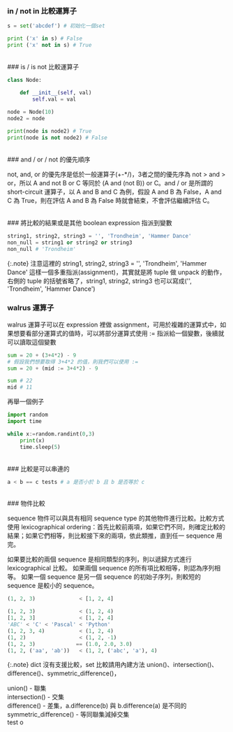 ### in / not in 比較運算子

```python
s = set('abcdef') # 初始化一個set

print ('x' in s) # False
print ('x' not in s) # True

```
<br/>
### is / is not 比較運算子

```python
class Node:

    def __init__(self, val)
        self.val = val
		
node = Node(10)
node2 = node

print(node is node2) # True
print(node is not node2) # False

```
<br/>
### and / or / not 的優先順序

not, and, or 的優先序是低於一般運算子(+-*/)，3者之間的優先序為 not > and > or，所以 A and not B or C 等同於 (A and (not B)) or C。and / or 是所謂的 short-circuit 運算子，以 A and B and C 為例，假設 A and B 為 False，A and C 為 True，則在評估 A and B 為 False 時就會結束，不會評估繼續評估 C。

<br/>
### 將比較的結果或是其他 boolean expression 指派到變數

```python
string1, string2, string3 = '', 'Trondheim', 'Hammer Dance'
non_null = string1 or string2 or string3
non_null # 'Trondheim'
```

{:.note}
注意這裡的 string1, string2, string3 = '', 'Trondheim', 'Hammer Dance' 這樣一個多重指派(assignment)，其實就是將 tuple 做 unpack 的動作，右側的 tuple 的括號省略了，string1, string2, string3 也可以寫成('', 'Trondheim', 'Hammer Dance')

### walrus 運算子

walrus 運算子可以在 expression 裡做 assignment，可用於複雜的運算式中，如果想要看部分運算式的值時，可以將部分運算式使用 := 指派給一個變數，後續就可以讀取這個變數

```python
sum = 20 + (3+4*2) - 9
# 假設我們想要取得 3+4*2 的值，則我們可以使用 :=
sum = 20 + (mid := 3+4*2) - 9 

sum # 22
mid # 11
```

再舉一個例子
```python
import random
import time

while x:=random.randint(0,3)
    print(x)
    time.sleep(5)
```
<br/>
### 比較是可以串連的

```python
a < b == c tests # a 是否小於 b 且 b 是否等於 c
```
<br/>
### 物件比較

sequence 物件可以與具有相同 sequence type 的其他物件進行比較。比較方式使用 lexicographical ordering：首先比較前兩項，如果它們不同，則確定比較的結果；如果它們相等，則比較接下來的兩項，依此類推，直到任一 sequence 用完。

如果要比較的兩個 sequence 是相同類型的序列，則以遞歸方式進行 lexicographical 比較。
如果兩個 sequence 的所有項比較相等，則認為序列相等。
如果一個 sequence 是另一個 sequence 的初始子序列，則較短的 sequence 是較小的 sequence。

```python
(1, 2, 3)              < [1, 2, 4]

(1, 2, 3)              < (1, 2, 4)
[1, 2, 3]              < [1, 2, 4]
'ABC' < 'C' < 'Pascal' < 'Python'
(1, 2, 3, 4)           < (1, 2, 4) 
(1, 2)                 < (1, 2, -1) 
(1, 2, 3)             == (1.0, 2.0, 3.0)
(1, 2, ('aa', 'ab'))   < (1, 2, ('abc', 'a'), 4)
```

{:.note}
dict 沒有支援比較，set 比較請用內建方法 union()、intersection()、difference()、symmetric_difference()，

union() - 聯集  
intersection() - 交集  
difference() - 差集，a.difference(b) 與 b.difference(a) 是不同的  
symmetric_difference() - 等同聯集減掉交集  
test o
